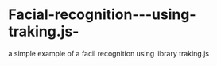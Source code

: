 # Facial-recognition---using-traking.js-
a simple example of a facil recognition using library traking.js
